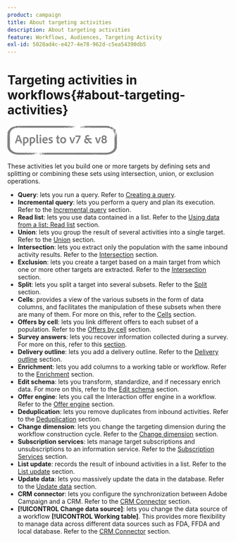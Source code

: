 ```yaml
---
product: campaign
title: About targeting activities
description: About targeting activities
feature: Workflows, Audiences, Targeting Activity
exl-id: 5028ad4c-e427-4e78-962d-c5ea54390db5
---
```

# Targeting activities in workflows{#about-targeting-activities}

![](../../assets/common.svg)

These activities let you build one or more targets by defining sets and splitting or combining these sets using intersection, union, or exclusion operations.

* **Query**: lets you run a query. Refer to [Creating a query](query.md#creating-a-query).
* **Incremental query**: lets you perform a query and plan its execution. Refer to the [Incremental query](incremental-query.md) section.
* **Read list**: lets you use data contained in a list. Refer to the [Using data from a list: Read list](../../platform/using/import-export-workflows.md#using-data-from-a-list--read-list) section.
* **Union**: lets you group the result of several activities into a single target. Refer to the [Union](union.md) section.
* **Intersection**: lets you extract only the population with the same inbound activity results. Refer to the [Intersection](intersection.md) section.
* **Exclusion**: lets you create a target based on a main target from which one or more other targets are extracted. Refer to the [Intersection](intersection.md) section.
* **Split**: lets you split a target into several subsets. Refer to the [Split](split.md) section.
* **Cells**: provides a view of the various subsets in the form of data columns, and facilitates the manipulation of these subsets when there are many of them. For more on this, refer to the [Cells](cells.md) section.
* **Offers by cell**: lets you link different offers to each subset of a population. Refer to the [Offers by cell](offers-by-cell.md) section.
* **Survey answers**: lets you recover information collected during a survey. For more on this, refer to this [section](../../surveys/using/getting-started-with-surveys.md).
* **Delivery outline**: lets you add a delivery outline. Refer to the [Delivery outline](../../workflow/using/delivery-outline.md) section.
* **Enrichment**: lets you add columns to a working table or workflow. Refer to the [Enrichment](../../workflow/using/enrichment.md) section.
* **Edit schema**: lets you transform, standardize, and if necessary enrich data. For more on this, refer to the [Edit schema](../../workflow/using/edit-schema.md) section.
* **Offer engine**: lets you call the Interaction offer engine in a workflow. Refer to the [Offer engine](../../workflow/using/offer-engine.md) section.
* **Deduplication**: lets you remove duplicates from inbound activities. Refer to the [Deduplication](../../workflow/using/deduplication.md) section.
* **Change dimension**: lets you change the targeting dimension during the workflow construction cycle. Refer to the [Change dimension](../../workflow/using/change-dimension.md) section.
* **Subscription services**: lets manage target subscriptions and unsubscriptions to an information service. Refer to the [Subscription Services](../../workflow/using/subscription-services.md) section.
* **List update**: records the result of inbound activities in a list. Refer to the [List update](../../workflow/using/list-update.md) section.
* **Update data**: lets you massively update the data in the database. Refer to the [Update data](../../workflow/using/update-data.md) section.
* **CRM connector**: lets you configure the synchronization between Adobe Campaign and a CRM. Refer to the [CRM Connector](../../workflow/using/crm-connector.md) section.
* **[!UICONTROL Change data source]**: lets you change the data source of a workflow **[!UICONTROL Working table]**. This provides more flexibility to manage data across different data sources such as FDA, FFDA and local database. Refer to the [CRM Connector](../../workflow/using/change-data-source.md) section.
